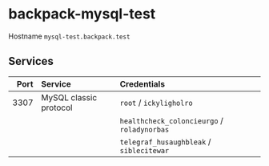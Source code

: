 # backpack-mysql-test

Hostname `mysql-test.backpack.test`

## Services

| Port | Service | Credentials
| ---: | :------ | :----------
| 3307 | MySQL classic protocol | `root` / `ickyligholro`
| | | `healthcheck_coloncieurgo` / `roladynorbas`
| | | `telegraf_husaughbleak` / `siblecitewar`
